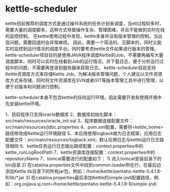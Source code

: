 # kettle-scheduler
kettle目前推荐的调度方式是通过操作系统的任务计划来调度，当etl过程较多时，需要大量的调度脚本，这种方式导致操作复杂、管理困难，并且不能做到实时在线的监控控制。
在kettle使用过程中发现，kettle本身并没有版本管理的控制，当出现问题，需要回退时会非常麻烦。
因此，需要一个简洁的、无脚本的，同时又能实时监控到运行情况的调度平台。同时要考虑kettle文件如果进行版本的管理。
kettle-scheduler项目目的是使用JAVA程序调度Kettle的Job，不需要再编写大量调度脚本。同时可以实时在线看到Job的运行情况，并下载日志，便于分析运行过程中的问题，不需要再登录到服务器来获取日志。
kettle-scheduler目前支持Kettle资源库方式来存储Kettle Job。为解决版本管理问题，个人建议以文件资源库方式来存储，同时将文件资源库在SVN或者GIT等版本管理工具中进行管理，以便于对版本和问题进行控制。

kettle-scheduler本身不包含kettle的任何运行环境，因此需要开发和使用环境中先安装kettle环境。

1、目前程序只支持oracle数据库
2、数据库初始化脚本：src/main/resources/oracle_init.sql
3、程序数据连接配置文件：src/main/resources/jdbc.properties
4、pom.xml配置，需要将<kettle_home>路径修改成Kettle运行环境路径
5、本应用使用logback做为日志框架，应用日志配置文件：src/main/resources/logback.xml，默认应用日志与kettle运行日志路径相同
6、kettle任务运行日志输出路径配置：context.properties中的kettle_runLogRootPath
7、kettle资源库连接配置：context.properties中的repositoryName
7、tomcat需要进行的配置如下：
	1) 进入tomcat安装目录下的bin目录
	2) 在catalina.properties文件中找到common.loader所在行，在最后边添加Kettle lib目录下的所有jar包，例如：/home/kettle/pentaho-kettle-5.4.1.8-R/lib/*.jar
	3) 在catalina.properties最后添加Kettle的simple-jndi配置路径，例如：org.osjava.sj.root=/home/kettle/pentaho-kettle-5.4.1.8-R/simple-jndi

